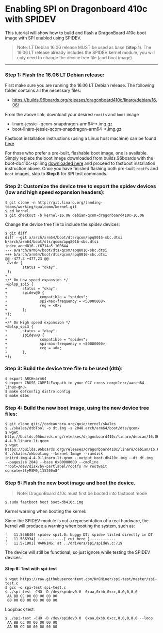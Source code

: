 # Enabling SPI on Dragonboard 410c with SPIDEV

This tutorial will show how to build and flash a DragonBoard 410c boot image with SPI enabled using SPIDEV.

> Note: LT Debian 16.06 release MUST be used as base (**Step 1**). The 16.06 LT release already includes the SPIDEV kernel module, you will only need to change the device tree file (and boot image).

***

### Step 1: **Flash the 16.06 LT Debian release:**

First make sure you are running the 16.06 LT Debian release. The following folder contains all the necessary files:

- https://builds.96boards.org/releases/dragonboard410c/linaro/debian/16.06/

From the above link, download your desired `rootfs` and `boot` image
- linaro-jessie-<alip or developer>-qcom-snapdragon-arm64-*.img.gz
- boot-linaro-jessie-qcom-snapdragon-arm64-*.img.gz

Fastboot installation instructions (using a Linux host machine) can be found [here](../Installation/LinuxFastboot.md)

For those who prefer a pre-built, flashable boot image, one is available. Simply replace the boot image downloaded from builds.96boards with the boot-db410c-spi.img [downloaded here](http://people.linaro.org/~ricardo.salveti/boot-db410c-spi.img) and proceed to fastboot installation instruction above. Once you have finished flashing both pre-built `rootfs` and `boot` images, skip to **Step 6** for SPI test commands.

### Step 2: Customize the device tree to export the spidev devices (low and high speed expansion headers):

```shell
$ git clone -n http://git.linaro.org/landing-teams/working/qualcomm/kernel.git
$ cd kernel
$ git checkout -b kernel-16.06 debian-qcom-dragonboard410c-16.06
```

Change the device tree file to include the spidev devices:

```
$ git diff
diff --git a/arch/arm64/boot/dts/qcom/apq8016-sbc.dtsi
b/arch/arm64/boot/dts/qcom/apq8016-sbc.dtsi
index aeed816..f6714a5 100644
--- a/arch/arm64/boot/dts/qcom/apq8016-sbc.dtsi
+++ b/arch/arm64/boot/dts/qcom/apq8016-sbc.dtsi
@@ -477,3 +477,23 @@
 &vidc {
        status = "okay";
 };
+
+/* On Low speed expansion */
+&blsp_spi5 {
+       status = "okay";
+       spidev@0 {
+               compatible = "spidev";
+               spi-max-frequency = <50000000>;
+               reg = <0>;
+       };
+};
+
+/* On High speed expansion */
+&blsp_spi3 {
+       status = "okay";
+       spidev@0 {
+               compatible = "spidev";
+               spi-max-frequency = <50000000>;
+               reg = <0>;
+       };
+};
```

### Step 3: Build the device tree file to be used (dtb):

```shell
$ export ARCH=arm64
$ export CROSS_COMPILE=<path to your GCC cross compiler>/aarch64-linux-gnu-
$ make defconfig distro.config
$ make dtbs
```

### Step 4: Build the new boot image, using the new device tree files:

```shell
$ git clone git://codeaurora.org/quic/kernel/skales
$ ./skales/dtbTool -o dt.img -s 2048 arch/arm64/boot/dts/qcom/
$ wget http://builds.96boards.org/releases/dragonboard410c/linaro/debian/16.06/initrd.img-4.4.9-linaro-lt-qcom
$ wget https://builds.96boards.org/releases/dragonboard410c/linaro/debian/16.06/Image
$ ./skales/mkbootimg --kernel Image --ramdisk
initrd.img-4.4.9-linaro-lt-qcom --output boot-db410c.img --dt dt.img
--pagesize 2048 --base 0x80000000 --cmdline
"root=/dev/disk/by-partlabel/rootfs rw rootwait
console=ttyMSM0,115200n8"
```

### Step 5: Flash the new boot image and boot the device.

> Note: DragonBoard 410c must first be booted into fastboot mode

`$ sudo fastboot boot boot-db410c.img`

Kernel warning when booting the kernel:

Since the SPIDEV module is not a representation of a real hardware,
the kernel will produce a warning when booting the system, such as:

```shell
[   11.566840] spidev spi1.0: buggy DT: spidev listed directly in DT
[   11.566934] ------------[ cut here ]------------
[   11.571901] WARNING: at ../drivers/spi/spidev.c:719
```

The device will still be functional, so just ignore while testing the
SPIDEV devices.

#### Step 6: Test with spi-test

```
$ wget https://raw.githubusercontent.com/KnCMiner/spi-test/master/spi-test.c
$ gcc -o spi-test spi-test.c
$ ./spi-test -CHO -D /dev/spidev0.0  0xaa,0xbb,0xcc,0,0,0,0,0
 AA BB CC 00 00 00 00 00
 00 00 00 00 00 00 00 00
```

Loopback test:

```shell
$ ./spi-test -CHO -D /dev/spidev0.0  0xaa,0xbb,0xcc,0,0,0,0,0 --loop
 AA BB CC 00 00 00 00 00
 AA BB CC 00 00 00 00 00
``` 
 

